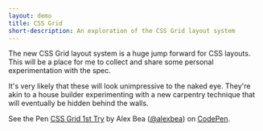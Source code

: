 ```yaml
---
layout: demo
title: CSS Grid
short-description: An exploration of the CSS Grid layout system
---
```


The new CSS Grid layout system is a huge jump forward for CSS layouts. This will be a place for me to collect and share some personal experimentation with the spec.

It's very likely that these will look unimpressive to the naked eye. They're akin to a house builder experimenting with a new carpentry technique that will eventually be hidden behind the walls.

<p data-height="843" data-theme-id="0" data-slug-hash="LxPYYy" data-default-tab="result" data-user="alexbea" data-embed-version="2" data-pen-title="CSS Grid 1st Try" data-preview="true" class="codepen">See the Pen <a href="https://codepen.io/alexbea/pen/LxPYYy/">CSS Grid 1st Try</a> by Alex Bea (<a href="http://codepen.io/alexbea">@alexbea</a>) on <a href="http://codepen.io">CodePen</a>.</p>
<script async src="https://production-assets.codepen.io/assets/embed/ei.js"></script>
